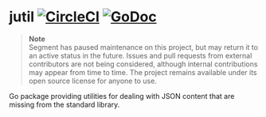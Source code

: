 # jutil [![CircleCI](https://circleci.com/gh/segmentio/jutil.svg?style=shield)](https://circleci.com/gh/segmentio/jutil) [![GoDoc](https://godoc.org/github.com/segmentio/jutil?status.svg)](https://godoc.org/github.com/segmentio/jutil)

> **Note**  
> Segment has paused maintenance on this project, but may return it to an active status in the future. Issues and pull requests from external contributors are not being considered, although internal contributions may appear from time to time. The project remains available under its open source license for anyone to use.

Go package providing utilities for dealing with JSON content that are missing from the standard library.
